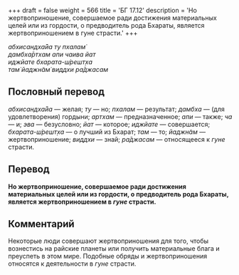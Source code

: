 +++
draft = false
weight = 566
title = 'БГ 17.12'
description = 'Но жертвоприношение, совершаемое ради достижения материальных целей или из гордости, о предводитель рода Бхараты, является жертвоприношением в гуне страсти.'
+++

_абхисандха̄йа ту пхалам̇  
дамбха̄ртхам апи чаива йат  
иджйате бхарата-ш́решт̣ха  
там̇ йаджн̃ам̇ виддхи ра̄джасам_

## Пословный перевод

_абхисандха̄йа_ — желая; _ту_ — но; _пхалам_ — результат; _дамбха_ — (для удовлетворения) гордыни; _артхам_ — предназначенное; _апи_ — также; _ча_ — и; _эва_ — безусловно; _йат_ — которое; _иджйате_ — совершается; _бхарата_\-_ш́решт̣ха_ — о лучший из Бхарат; _там_ — то; _йаджн̃ам_ — жертвоприношение; _виддхи_ — знай; _ра̄джасам_ — относящееся к _гуне_ страсти.

## Перевод

**Но жертвоприношение, совершаемое ради достижения материальных целей или из гордости, о предводитель рода Бхараты, является жертвоприношением в _гуне_ страсти.**

## Комментарий

Некоторые люди совершают жертвоприношения для того, чтобы вознестись на райские планеты или получить материальные блага и преуспеть в этом мире. Подобные обряды и жертвоприношения относятся к деятельности в _гуне_ страсти.
